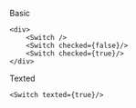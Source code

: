 Basic
```
<div>
	<Switch />
	<Switch checked={false}/>
	<Switch checked={true}/>
</div>
```

Texted
```
<Switch texted={true}/>
```